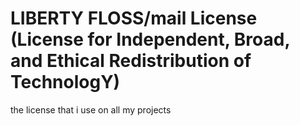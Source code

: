 # LIBERTY FLOSS/mail License (License for Independent, Broad, and Ethical Redistribution of TechnologY)
the license that i use on all my projects
